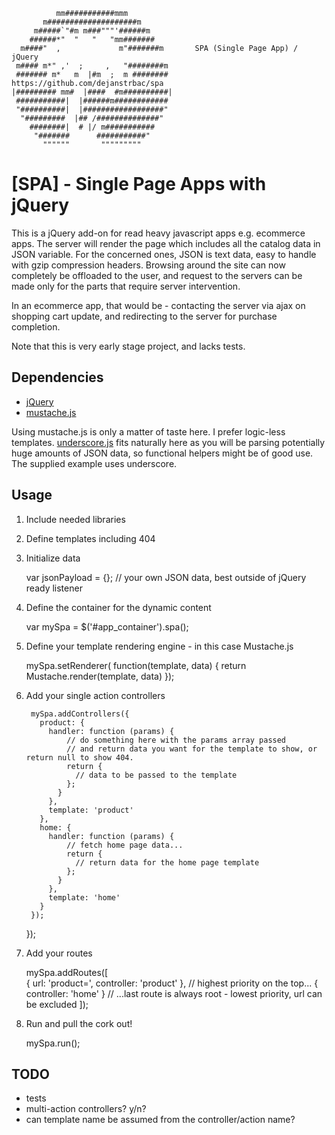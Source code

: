 

              mm###########mmm
           m####################m
         m#####`"#m m###"""'######m
        ######*"  "   "   "mm#######
      m####"  ,             m"#######m       SPA (Single Page App) / jQuery
     m#### m*" ,'  ;     ,   "########m      
     ####### m*   m  |#m  ;  m ########      https://github.com/dejanstrbac/spa
    |######### mm#  |####  #m##########|
     ###########|  |######m############
     "##########|  |##################"
      "#########  |## /##############"
        ########|  # |/ m###########
         "#######      ###########"
           """"""       """""""""


[SPA] - Single Page Apps with jQuery
====================================

This is a jQuery add-on  for read heavy javascript apps e.g. ecommerce apps.
The server will render the page which includes all the catalog data in JSON variable. 
For the concerned ones, JSON is text data, easy to handle with gzip compression headers.
Browsing around the site can now completely be offloaded to the user, and request to the servers can be
made only for the parts that require server intervention.

In an ecommerce app, that would be - contacting the server via ajax on shopping cart update, and 
redirecting to the server for purchase completion.

Note that this is very early stage project, and lacks tests.


Dependencies 
------------

  * [jQuery](http://jquery.com) 
  * [mustache.js](https://github.com/janl/mustache.js) 

Using mustache.js is only a matter of taste here. I prefer logic-less templates.
[underscore.js](http://documentcloud.github.com/underscore/) fits naturally here as you will be parsing potentially huge amounts of JSON data, 
so functional helpers might be of good use. The supplied example uses underscore.


Usage
-----

  1) Include needed libraries

      <script src="jquery.min.js"></script>
      <script src="jquery.mustache.js"></script>
      <script src="jquery.spa.js"></script>


  2) Define templates including 404

      <div id="spa__home" class="spa__template" style="display:none">
        <h1>{{product.title}}</h1>
      </div>

      <div id="spa__product" class="spa__template" style="display:none">
        <h1>{{product.title}}</h1>
      </div>

      <div id="spa__404" class="spa__template" style="display:none">
        <h1>Page not found!</h1>
      </div>


  3) Initialize data

        var jsonPayload = {}; // your own JSON data, best outside of jQuery ready listener
        

  4) Define the container for the dynamic content
          
        var mySpa = $('#app_container').spa();


  5) Define your template rendering engine - in this case Mustache.js

        mySpa.setRenderer( function(template, data) {
          return Mustache.render(template, data)
        });


  6) Add your single action controllers

          mySpa.addControllers({
            product: {
              handler: function (params) {
                  // do something here with the params array passed 
                  // and return data you want for the template to show, or return null to show 404.
                  return {
                    // data to be passed to the template
                  }; 
                }
              },
              template: 'product'
            },
            home: {
              handler: function (params) {
                  // fetch home page data...
                  return {  
                    // return data for the home page template
                  }; 
                }
              },
              template: 'home'
            }
          });

        });


  7) Add your routes

        mySpa.addRoutes([        
          { url: 'product=', controller: 'product' }, // highest priority on the top...
          { controller: 'home' }                      // ...last route is always root - lowest priority, url can be excluded
        ]);


  8) Run and pull the cork out!

        mySpa.run();


TODO
-----
  * tests
  * multi-action controllers? y/n?
  * can template name be assumed from the controller/action name?